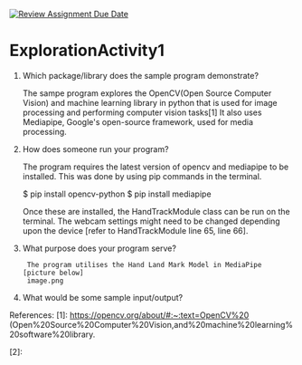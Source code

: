 [![Review Assignment Due Date](https://classroom.github.com/assets/deadline-readme-button-24ddc0f5d75046c5622901739e7c5dd533143b0c8e959d652212380cedb1ea36.svg)](https://classroom.github.com/a/oB7VDeFN)
# ExplorationActivity1


1. Which package/library does the sample program demonstrate?

    The sampe program explores the OpenCV(Open Source Computer Vision) and machine learning library in python that is used for image processing and performing computer vision tasks[1]
    It also uses Mediapipe, Google's open-source framework, used for media processing.



2. How does someone run your program?

    The program requires the latest version of opencv and mediapipe to be installed. This was done by using pip commands in the terminal. 

    $ pip install opencv-python
    $ pip install mediapipe

    Once these are installed, the HandTrackModule class can be run on the terminal. The webcam settings might need to be changed depending upon the device [refer to HandTrackModule line 65, line 66]. 

3. What purpose does your program serve?

        The program utilises the Hand Land Mark Model in MediaPipe [picture below]
        image.png
4. What would be some sample input/output?


References:
[1]: https://opencv.org/about/#:~:text=OpenCV%20
(Open%20Source%20Computer%20Vision,and%20machine%20learning%20software%20library.

[2]: 
